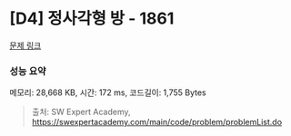 # [D4] 정사각형 방 - 1861 

[문제 링크](https://swexpertacademy.com/main/code/problem/problemDetail.do?contestProbId=AV5LtJYKDzsDFAXc) 

### 성능 요약

메모리: 28,668 KB, 시간: 172 ms, 코드길이: 1,755 Bytes



> 출처: SW Expert Academy, https://swexpertacademy.com/main/code/problem/problemList.do